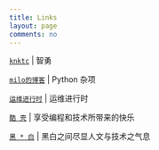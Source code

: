 ```yaml
---
title: Links
layout: page
comments: no
---
```


[`knktc`](http://knktc.com/) | 智勇

[`milo的博客`](http://www.pythonfan.org/space-uid-433.html) | Python 杂项

[`运维进行时`](http://www.liuts.com/) | 运维进行时

[`酷 壳`](http://coolshell.cn/) | 享受编程和技术所带来的快乐

[`黑 * 白`](http://youngsterxyf.github.io/) | 黑白之间尽显人文与技术之气息
